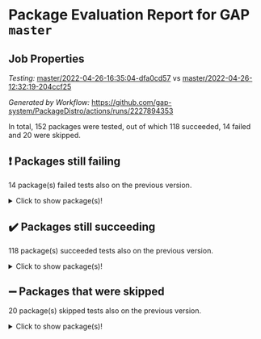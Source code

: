 # Package Evaluation Report for GAP `master`

## Job Properties

*Testing:* [master/2022-04-26-16:35:04-dfa0cd57](https://github.com/gap-system/PackageDistro/blob/data/reports/master/2022-04-26-16:35:04-dfa0cd57) vs [master/2022-04-26-12:32:19-204ccf25](https://github.com/gap-system/PackageDistro/blob/data/reports/master/2022-04-26-12:32:19-204ccf25)

*Generated by Workflow:* https://github.com/gap-system/PackageDistro/actions/runs/2227894353

In total, 152 packages were tested, out of which 118 succeeded, 14 failed and 20 were skipped.

## :exclamation: Packages still failing

14 package(s) failed tests also on the previous version.
<details><summary>Click to show package(s)!</summary>

- fining 1.4.1 [(failure)](https://github.com/gap-system/PackageDistro/runs/6179403146?check_suite_focus=true)
- francy 1.2.4 [(failure)](https://github.com/gap-system/PackageDistro/runs/6179403762?check_suite_focus=true)
- hap 1.39 [(failure)](https://github.com/gap-system/PackageDistro/runs/6179404880?check_suite_focus=true)
- normalizinterface 1.3.2 [(failure)](https://github.com/gap-system/PackageDistro/runs/6179407841?check_suite_focus=true)
- packagemanager 1.2 [(failure)](https://github.com/gap-system/PackageDistro/runs/6179408291?check_suite_focus=true)
- rcwa 4.6.4 [(failure)](https://github.com/gap-system/PackageDistro/runs/6179409164?check_suite_focus=true)
- recog 1.3.2 [(failure)](https://github.com/gap-system/PackageDistro/runs/6179409360?check_suite_focus=true)
- semigroups 4.0.0 [(failure)](https://github.com/gap-system/PackageDistro/runs/6179409926?check_suite_focus=true)
- transgrp 3.6.1 [(failure)](https://github.com/gap-system/PackageDistro/runs/6179411522?check_suite_focus=true)
- ugaly 4.0.2 [(failure)](https://github.com/gap-system/PackageDistro/runs/6179411645?check_suite_focus=true)
- unitlib 4.0.0 [(failure)](https://github.com/gap-system/PackageDistro/runs/6179411901?check_suite_focus=true)
- wedderga 4.10.1 [(failure)](https://github.com/gap-system/PackageDistro/runs/6179412373?check_suite_focus=true)
- xmod 2.86 [(failure)](https://github.com/gap-system/PackageDistro/runs/6179412486?check_suite_focus=true)
- yangbaxter 0.9.0 [(failure)](https://github.com/gap-system/PackageDistro/runs/6179412712?check_suite_focus=true)
</details>

## :heavy_check_mark: Packages still succeeding

118 package(s) succeeded tests also on the previous version.
<details><summary>Click to show package(s)!</summary>

- ace 5.4 [(success)](https://github.com/gap-system/PackageDistro/runs/6179398734?check_suite_focus=true)
- aclib 1.3.2 [(success)](https://github.com/gap-system/PackageDistro/runs/6179398918?check_suite_focus=true)
- agt 0.2 [(success)](https://github.com/gap-system/PackageDistro/runs/6179399061?check_suite_focus=true)
- alnuth 3.2.1 [(success)](https://github.com/gap-system/PackageDistro/runs/6179399181?check_suite_focus=true)
- anupq 3.2.6 [(success)](https://github.com/gap-system/PackageDistro/runs/6179399302?check_suite_focus=true)
- atlasrep 2.1.2 [(success)](https://github.com/gap-system/PackageDistro/runs/6179399392?check_suite_focus=true)
- autodoc 2022.03.10 [(success)](https://github.com/gap-system/PackageDistro/runs/6179399529?check_suite_focus=true)
- automata 1.15 [(success)](https://github.com/gap-system/PackageDistro/runs/6179399647?check_suite_focus=true)
- automgrp 1.3.2 [(success)](https://github.com/gap-system/PackageDistro/runs/6179399760?check_suite_focus=true)
- autpgrp 1.10.2 [(success)](https://github.com/gap-system/PackageDistro/runs/6179399890?check_suite_focus=true)
- cap 2022.04-04 [(success)](https://github.com/gap-system/PackageDistro/runs/6179400014?check_suite_focus=true)
- caratinterface 2.3.3 [(success)](https://github.com/gap-system/PackageDistro/runs/6179400148?check_suite_focus=true)
- cddinterface 2020.06.24 [(success)](https://github.com/gap-system/PackageDistro/runs/6179400272?check_suite_focus=true)
- circle 1.6.4 [(success)](https://github.com/gap-system/PackageDistro/runs/6179400411?check_suite_focus=true)
- cohomolo 1.6.10 [(success)](https://github.com/gap-system/PackageDistro/runs/6179400559?check_suite_focus=true)
- congruence 1.2.3 [(success)](https://github.com/gap-system/PackageDistro/runs/6179400660?check_suite_focus=true)
- corelg 1.56 [(success)](https://github.com/gap-system/PackageDistro/runs/6179400775?check_suite_focus=true)
- crime 1.6 [(success)](https://github.com/gap-system/PackageDistro/runs/6179400895?check_suite_focus=true)
- crisp 1.4.5 [(success)](https://github.com/gap-system/PackageDistro/runs/6179401017?check_suite_focus=true)
- crypting 0.10 [(success)](https://github.com/gap-system/PackageDistro/runs/6179401142?check_suite_focus=true)
- cryst 4.1.24 [(success)](https://github.com/gap-system/PackageDistro/runs/6179401287?check_suite_focus=true)
- crystcat 1.1.9 [(success)](https://github.com/gap-system/PackageDistro/runs/6179401430?check_suite_focus=true)
- ctbllib 1.3.4 [(success)](https://github.com/gap-system/PackageDistro/runs/6179401568?check_suite_focus=true)
- cubefree 1.19 [(success)](https://github.com/gap-system/PackageDistro/runs/6179401682?check_suite_focus=true)
- curlinterface 2.2.2 [(success)](https://github.com/gap-system/PackageDistro/runs/6179401782?check_suite_focus=true)
- cvec 2.7.5 [(success)](https://github.com/gap-system/PackageDistro/runs/6179401905?check_suite_focus=true)
- datastructures 0.2.7 [(success)](https://github.com/gap-system/PackageDistro/runs/6179402018?check_suite_focus=true)
- deepthought 1.0.5 [(success)](https://github.com/gap-system/PackageDistro/runs/6179402105?check_suite_focus=true)
- design 1.7 [(success)](https://github.com/gap-system/PackageDistro/runs/6179402219?check_suite_focus=true)
- difsets 2.3.1 [(success)](https://github.com/gap-system/PackageDistro/runs/6179402328?check_suite_focus=true)
- digraphs 1.5.2 [(success)](https://github.com/gap-system/PackageDistro/runs/6179402487?check_suite_focus=true)
- edim 1.3.5 [(success)](https://github.com/gap-system/PackageDistro/runs/6179402615?check_suite_focus=true)
- example 4.3.0 [(success)](https://github.com/gap-system/PackageDistro/runs/6179402713?check_suite_focus=true)
- factint 1.6.3 [(success)](https://github.com/gap-system/PackageDistro/runs/6179402847?check_suite_focus=true)
- ferret 1.0.7 [(success)](https://github.com/gap-system/PackageDistro/runs/6179402956?check_suite_focus=true)
- fga 1.4.0 [(success)](https://github.com/gap-system/PackageDistro/runs/6179403064?check_suite_focus=true)
- float 1.0.3 [(success)](https://github.com/gap-system/PackageDistro/runs/6179403229?check_suite_focus=true)
- format 1.4.3 [(success)](https://github.com/gap-system/PackageDistro/runs/6179403355?check_suite_focus=true)
- forms 1.2.7 [(success)](https://github.com/gap-system/PackageDistro/runs/6179403451?check_suite_focus=true)
- fplsa 1.2.5 [(success)](https://github.com/gap-system/PackageDistro/runs/6179403547?check_suite_focus=true)
- fr 2.4.8 [(success)](https://github.com/gap-system/PackageDistro/runs/6179403641?check_suite_focus=true)
- fwtree 1.3 [(success)](https://github.com/gap-system/PackageDistro/runs/6179403858?check_suite_focus=true)
- gbnp 1.0.5 [(success)](https://github.com/gap-system/PackageDistro/runs/6179403986?check_suite_focus=true)
- generalizedmorphismsforcap 2022.03-03 [(success)](https://github.com/gap-system/PackageDistro/runs/6179404090?check_suite_focus=true)
- genss 1.6.6 [(success)](https://github.com/gap-system/PackageDistro/runs/6179404196?check_suite_focus=true)
- gradedringforhomalg 2022.03-01 [(success)](https://github.com/gap-system/PackageDistro/runs/6179404309?check_suite_focus=true)
- grape 4.8.5 [(success)](https://github.com/gap-system/PackageDistro/runs/6179404407?check_suite_focus=true)
- groupoids 1.69 [(success)](https://github.com/gap-system/PackageDistro/runs/6179404495?check_suite_focus=true)
- grpconst 2.6.2 [(success)](https://github.com/gap-system/PackageDistro/runs/6179404577?check_suite_focus=true)
- guarana 0.96.3 [(success)](https://github.com/gap-system/PackageDistro/runs/6179404672?check_suite_focus=true)
- guava 3.16 [(success)](https://github.com/gap-system/PackageDistro/runs/6179404775?check_suite_focus=true)
- hapcryst 0.1.14 [(success)](https://github.com/gap-system/PackageDistro/runs/6179404994?check_suite_focus=true)
- hecke 1.5.3 [(success)](https://github.com/gap-system/PackageDistro/runs/6179405093?check_suite_focus=true)
- help 3.5 [(success)](https://github.com/gap-system/PackageDistro/runs/6179405206?check_suite_focus=true)
- idrel 2.43 [(success)](https://github.com/gap-system/PackageDistro/runs/6179405326?check_suite_focus=true)
- images 1.3.1 [(success)](https://github.com/gap-system/PackageDistro/runs/6179405430?check_suite_focus=true)
- intpic 0.2.4 [(success)](https://github.com/gap-system/PackageDistro/runs/6179405565?check_suite_focus=true)
- io 4.7.2 [(success)](https://github.com/gap-system/PackageDistro/runs/6179405656?check_suite_focus=true)
- irredsol 1.4.3 [(success)](https://github.com/gap-system/PackageDistro/runs/6179405763?check_suite_focus=true)
- json 2.1.0 [(success)](https://github.com/gap-system/PackageDistro/runs/6179405856?check_suite_focus=true)
- jupyterkernel 1.4.1 [(success)](https://github.com/gap-system/PackageDistro/runs/6179405942?check_suite_focus=true)
- jupyterviz 1.5.1 [(success)](https://github.com/gap-system/PackageDistro/runs/6179406014?check_suite_focus=true)
- kan 1.34 [(success)](https://github.com/gap-system/PackageDistro/runs/6179406120?check_suite_focus=true)
- kbmag 1.5.9 [(success)](https://github.com/gap-system/PackageDistro/runs/6179406240?check_suite_focus=true)
- laguna 3.9.4 [(success)](https://github.com/gap-system/PackageDistro/runs/6179406338?check_suite_focus=true)
- liealgdb 2.2.1 [(success)](https://github.com/gap-system/PackageDistro/runs/6179406455?check_suite_focus=true)
- liepring 2.6 [(success)](https://github.com/gap-system/PackageDistro/runs/6179406517?check_suite_focus=true)
- liering 2.4.2 [(success)](https://github.com/gap-system/PackageDistro/runs/6179406612?check_suite_focus=true)
- linearalgebraforcap 2022.04-02 [(success)](https://github.com/gap-system/PackageDistro/runs/6179406693?check_suite_focus=true)
- loops 3.4.1 [(success)](https://github.com/gap-system/PackageDistro/runs/6179406772?check_suite_focus=true)
- lpres 1.0.3 [(success)](https://github.com/gap-system/PackageDistro/runs/6179406859?check_suite_focus=true)
- majoranaalgebras 1.4 [(success)](https://github.com/gap-system/PackageDistro/runs/6179406958?check_suite_focus=true)
- mapclass 1.4.5 [(success)](https://github.com/gap-system/PackageDistro/runs/6179407059?check_suite_focus=true)
- matgrp 0.64 [(success)](https://github.com/gap-system/PackageDistro/runs/6179407156?check_suite_focus=true)
- modisom 2.5.1 [(success)](https://github.com/gap-system/PackageDistro/runs/6179407245?check_suite_focus=true)
- modulepresentationsforcap 2022.03-02 [(success)](https://github.com/gap-system/PackageDistro/runs/6179407328?check_suite_focus=true)
- monoidalcategories 2022.04-04 [(success)](https://github.com/gap-system/PackageDistro/runs/6179407421?check_suite_focus=true)
- nconvex 2020.11-04 [(success)](https://github.com/gap-system/PackageDistro/runs/6179407504?check_suite_focus=true)
- nilmat 1.4.1 [(success)](https://github.com/gap-system/PackageDistro/runs/6179407601?check_suite_focus=true)
- nock 1.5 [(success)](https://github.com/gap-system/PackageDistro/runs/6179407711?check_suite_focus=true)
- nq 2.5.8 [(success)](https://github.com/gap-system/PackageDistro/runs/6179407914?check_suite_focus=true)
- numericalsgps 1.3.0 [(success)](https://github.com/gap-system/PackageDistro/runs/6179408006?check_suite_focus=true)
- openmath 11.5.0 [(success)](https://github.com/gap-system/PackageDistro/runs/6179408086?check_suite_focus=true)
- orb 4.8.4 [(success)](https://github.com/gap-system/PackageDistro/runs/6179408189?check_suite_focus=true)
- patternclass 2.4.2 [(success)](https://github.com/gap-system/PackageDistro/runs/6179408370?check_suite_focus=true)
- permut 2.0.4 [(success)](https://github.com/gap-system/PackageDistro/runs/6179408457?check_suite_focus=true)
- polenta 1.3.10 [(success)](https://github.com/gap-system/PackageDistro/runs/6179408537?check_suite_focus=true)
- polymaking 0.8.6 [(success)](https://github.com/gap-system/PackageDistro/runs/6179408621?check_suite_focus=true)
- primgrp 3.4.1 [(success)](https://github.com/gap-system/PackageDistro/runs/6179408738?check_suite_focus=true)
- profiling 2.5.0 [(success)](https://github.com/gap-system/PackageDistro/runs/6179408824?check_suite_focus=true)
- qpa 1.33 [(success)](https://github.com/gap-system/PackageDistro/runs/6179408902?check_suite_focus=true)
- quagroup 1.8.3 [(success)](https://github.com/gap-system/PackageDistro/runs/6179408985?check_suite_focus=true)
- radiroot 2.9 [(success)](https://github.com/gap-system/PackageDistro/runs/6179409071?check_suite_focus=true)
- rds 1.8 [(success)](https://github.com/gap-system/PackageDistro/runs/6179409273?check_suite_focus=true)
- repndecomp 1.2.1 [(success)](https://github.com/gap-system/PackageDistro/runs/6179409457?check_suite_focus=true)
- repsn 3.1.0 [(success)](https://github.com/gap-system/PackageDistro/runs/6179409550?check_suite_focus=true)
- resclasses 4.7.2 [(success)](https://github.com/gap-system/PackageDistro/runs/6179409665?check_suite_focus=true)
- scscp 2.3.1 [(success)](https://github.com/gap-system/PackageDistro/runs/6179409791?check_suite_focus=true)
- sglppow 2.2 [(success)](https://github.com/gap-system/PackageDistro/runs/6179410052?check_suite_focus=true)
- sgpviz 0.999.5 [(success)](https://github.com/gap-system/PackageDistro/runs/6179410178?check_suite_focus=true)
- simpcomp 2.1.14 [(success)](https://github.com/gap-system/PackageDistro/runs/6179410328?check_suite_focus=true)
- singular 2020.12.18 [(success)](https://github.com/gap-system/PackageDistro/runs/6179410427?check_suite_focus=true)
- sla 1.5.3 [(success)](https://github.com/gap-system/PackageDistro/runs/6179410527?check_suite_focus=true)
- smallgrp 1.5 [(success)](https://github.com/gap-system/PackageDistro/runs/6179410623?check_suite_focus=true)
- smallsemi 0.6.13 [(success)](https://github.com/gap-system/PackageDistro/runs/6179410722?check_suite_focus=true)
- sonata 2.9.4 [(success)](https://github.com/gap-system/PackageDistro/runs/6179410867?check_suite_focus=true)
- sophus 1.25 [(success)](https://github.com/gap-system/PackageDistro/runs/6179410951?check_suite_focus=true)
- spinsym 1.5.2 [(success)](https://github.com/gap-system/PackageDistro/runs/6179411034?check_suite_focus=true)
- symbcompcc 1.3.2 [(success)](https://github.com/gap-system/PackageDistro/runs/6179411122?check_suite_focus=true)
- thelma 1.3 [(success)](https://github.com/gap-system/PackageDistro/runs/6179411230?check_suite_focus=true)
- tomlib 1.2.9 [(success)](https://github.com/gap-system/PackageDistro/runs/6179411316?check_suite_focus=true)
- toric 1.9.5 [(success)](https://github.com/gap-system/PackageDistro/runs/6179411409?check_suite_focus=true)
- unipot 1.5 [(success)](https://github.com/gap-system/PackageDistro/runs/6179411759?check_suite_focus=true)
- utils 0.72 [(success)](https://github.com/gap-system/PackageDistro/runs/6179412013?check_suite_focus=true)
- uuid 0.7 [(success)](https://github.com/gap-system/PackageDistro/runs/6179412152?check_suite_focus=true)
- walrus 0.9991 [(success)](https://github.com/gap-system/PackageDistro/runs/6179412281?check_suite_focus=true)
- xmodalg 1.18 [(success)](https://github.com/gap-system/PackageDistro/runs/6179412613?check_suite_focus=true)
- zeromqinterface 0.13 [(success)](https://github.com/gap-system/PackageDistro/runs/6179412829?check_suite_focus=true)
</details>

## :heavy_minus_sign: Packages that were skipped

20 package(s) skipped tests also on the previous version.
<details><summary>Click to show package(s)!</summary>

- 4ti2interface 2022.03-01 [(skipped)](https://github.com/gap-system/PackageDistro/runs/6179267038?check_suite_focus=true)
- browse 1.8.14 [(skipped)](https://github.com/gap-system/PackageDistro/runs/6179267038?check_suite_focus=true)
- examplesforhomalg 2022.03-01 [(skipped)](https://github.com/gap-system/PackageDistro/runs/6179267038?check_suite_focus=true)
- gapdoc 1.6.5 [(skipped)](https://github.com/gap-system/PackageDistro/runs/6179267038?check_suite_focus=true)
- gauss 2022.03-01 [(skipped)](https://github.com/gap-system/PackageDistro/runs/6179267038?check_suite_focus=true)
- gaussforhomalg 2022.03-01 [(skipped)](https://github.com/gap-system/PackageDistro/runs/6179267038?check_suite_focus=true)
- gradedmodules 2022.03-01 [(skipped)](https://github.com/gap-system/PackageDistro/runs/6179267038?check_suite_focus=true)
- homalg 2022.03-01 [(skipped)](https://github.com/gap-system/PackageDistro/runs/6179267038?check_suite_focus=true)
- homalgtocas 2022.03-01 [(skipped)](https://github.com/gap-system/PackageDistro/runs/6179267038?check_suite_focus=true)
- io_forhomalg 2022.03-01 [(skipped)](https://github.com/gap-system/PackageDistro/runs/6179267038?check_suite_focus=true)
- itc 1.5.1 [(skipped)](https://github.com/gap-system/PackageDistro/runs/6179267038?check_suite_focus=true)
- localizeringforhomalg 2022.03-01 [(skipped)](https://github.com/gap-system/PackageDistro/runs/6179267038?check_suite_focus=true)
- matricesforhomalg 2022.04-01 [(skipped)](https://github.com/gap-system/PackageDistro/runs/6179267038?check_suite_focus=true)
- modules 2022.03-01 [(skipped)](https://github.com/gap-system/PackageDistro/runs/6179267038?check_suite_focus=true)
- polycyclic 2.16 [(skipped)](https://github.com/gap-system/PackageDistro/runs/6179267038?check_suite_focus=true)
- ringsforhomalg 2022.04-01 [(skipped)](https://github.com/gap-system/PackageDistro/runs/6179267038?check_suite_focus=true)
- sco 2022.03-01 [(skipped)](https://github.com/gap-system/PackageDistro/runs/6179267038?check_suite_focus=true)
- toolsforhomalg 2022.04-02 [(skipped)](https://github.com/gap-system/PackageDistro/runs/6179267038?check_suite_focus=true)
- toricvarieties 2022.03.23 [(skipped)](https://github.com/gap-system/PackageDistro/runs/6179267038?check_suite_focus=true)
- xgap 4.31 [(skipped)](https://github.com/gap-system/PackageDistro/runs/6179267038?check_suite_focus=true)
</details>

